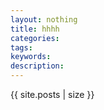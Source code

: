```yaml
---
layout: nothing
title: hhhh
categories:
tags:
keywords:
description:
---
```

{{ site.posts | size }}